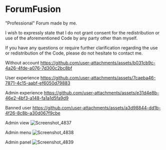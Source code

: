 # ForumFusion
"Professional" Forum made by me.

I wish to expressly state that I do not grant consent for the redistribution or use of the aforementioned Code by any party other than myself. 

If you have any questions or require further clarification regarding the use or redistribution of the Code, please do not hesitate to contact me.





Without account
https://github.com/user-attachments/assets/b031cb9c-4a26-4fde-a076-7d300c2bc8bf

User experience
https://github.com/user-attachments/assets/7caeba46-7871-4c15-aabf-ef6050d79883

Admin experience
https://github.com/user-attachments/assets/e31d4e8b-46e2-4bf3-a148-fa1a1d5fa9d9

Banned user
https://github.com/user-attachments/assets/a3d98844-dd1b-4f26-8c8b-a30d067f9cbe

Admin view
![Screenshot_4837](https://github.com/user-attachments/assets/779eb190-d56f-4796-a9c0-bdd1b4699fdb)

Admin menu
![Screenshot_4838](https://github.com/user-attachments/assets/eddd27de-088e-4997-9da1-bde194805c43)

Admin panel
![Screenshot_4839](https://github.com/user-attachments/assets/8022dd37-c972-4eb7-a702-0e6b4d34c427)


